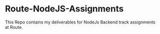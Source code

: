 # Route-NodeJS-Assignments

This Repo contains my deliverables for NodeJs Backend track assignments at Route.
